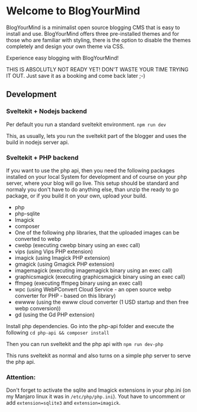 # Welcome to BlogYourMind
BlogYourMind is a minimalist open source blogging CMS that is easy to install and use. BlogYourMind offers three pre-installed themes and for those who are familiar with styling, there is the option to disable the themes completely and design your own theme via CSS.

Experience easy blogging with BlogYourMind!

THIS IS ABSOLUTLY NOT READY YET! DON'T WASTE YOUR TIME TRYING IT OUT.
Just save it as a booking and come back later ;-)

## Development

### Sveltekit + Nodejs backend
Per default you run a standard sveltekit environment.
`npm run dev`

This, as usually, lets you run the sveltekit part of the blogger and uses the build in nodejs server api.


### Sveltekit + PHP backend
If you want to use the php api, then you need the following packages installed on your local System for development and of course on your php server, where your blog will go live. This setup should be standard and normaly you don't have to do anything else, than unzip the ready to go package, or if you build it on your own, upload your build.

- php
- php-sqlite
- Imagick
- composer
- One of the following php libraries, that the uploaded images can be converted to webp
 - cwebp (executing cwebp binary using an exec call)
 - vips (using Vips PHP extension)
 - imagick (using Imagick PHP extension)
 - gmagick (using Gmagick PHP extension)
 - imagemagick (executing imagemagick binary using an exec call)
 - graphicsmagick (executing graphicsmagick binary using an exec call)
 - ffmpeg (executing ffmpeg binary using an exec call)
 - wpc (using WebPConvert Cloud Service - an open source webp converter for PHP - based on this library)
 - ewwww (using the ewww cloud converter (1 USD startup and then free webp conversion))
 - gd (using the Gd PHP extension)


Install php dependencies. Go into the php-api folder and execute the following
`cd php-api && composer install`

Then you can run sveltekit and the php api with
`npm run dev-php`

This runs sveltekit as normal and also turns on a simple php server to serve the php api.

### Attention:
Don't forget to activate the sqlite and Imagick extensions in your php.ini (on my Manjaro linux it was in `/etc/php/php.ini`). Yout have to uncomment or add `extension=sqlite3` and `extension=imagick`.